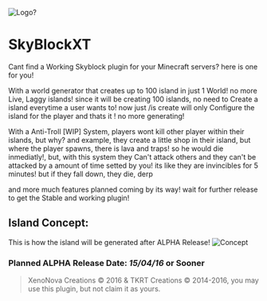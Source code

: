![Logo?](http://orig09.deviantart.net/44cf/f/2016/050/7/6/sky_block_by_biodrawxel_d50ynd0_by_skyladd-d9se2lq.png)
# SkyBlockXT

  Cant find a Working Skyblock plugin for your Minecraft servers? here is one for you!
  
  With a world generator that creates up to 100 island in just 1 World! no more Live, Laggy islands!
  since it will be creating 100 islands, no need to Create a island everytime a user wants to! now just /is create
  will only Configure the island for the player and thats it ! no more generating!
  
  With a Anti-Troll [WIP] System, players wont kill other player within their islands, but why?
  and example, they create a little shop in their island, but where the player spawns, there is lava and traps!
  so he would die inmediatly!, but, with this system they Can't attack others and they can't be attacked by
  a amount of time setted by you! its like they are invincibles for 5 minutes! but if they fall down, they die, derp
  
  and more much features planned coming by its way! wait for further release to get the Stable and working plugin!
  
  
## Island Concept:
  This is how the island will  be generated after ALPHA Release!
![Concept](http://static.planetminecraft.com/files/resource_media/screenshot/1301/skyblock_4567067.jpg)
### Planned ALPHA Release Date: *15/04/16* or Sooner


> XenoNova Creations © 2016 & TKRT Creations © 2014-2016, you may use this plugin, but not claim it as yours.
